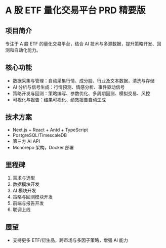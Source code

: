 # A 股 ETF 量化交易平台 PRD 精要版

## 项目简介

专注于 A 股 ETF 的量化交易平台，结合 AI 技术与多源数据，提升策略开发、回测和自动化能力。

## 核心功能

- 数据采集与管理：自动采集行情、成分股、行业及文本数据，清洗与存储
- AI 分析与信号生成：行情预测、情感分析、事件驱动信号
- 策略开发与回测：策略编写、参数优化、多周期回测、模拟交易、风控
- 可视化与报告：结果可视化、绩效报告自动生成

## 技术方案

- Next.js + React + Antd + TypeScript
- PostgreSQL/TimescaleDB
- 第三方 AI API
- Monorepo 架构，Docker 部署

## 里程碑

1. 需求与选型
2. 数据模块开发
3. AI 模块开发
4. 策略与回测模块开发
5. 前端与报告开发
6. 联调上线

## 展望

- 支持更多 ETF/衍生品，跨市场与多因子策略，增强 AI 能力

